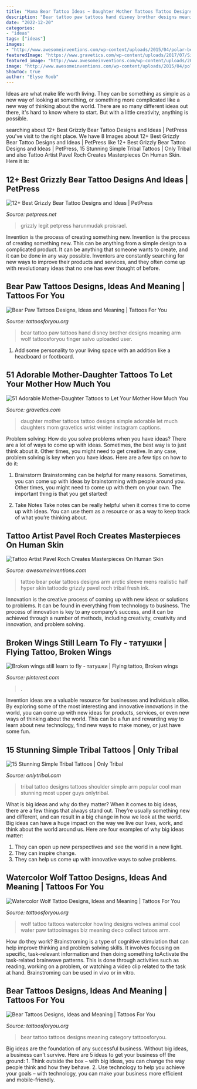```yaml
---
title: "Mama Bear Tattoo Ideas ~ Daughter Mother Tattoos Tattoo Designs Simple Adorable Let Much Daughters Mom Gravetics Wrist Winter Instagram Captions"
description: "Bear tattoo paw tattoos hand disney brother designs meaning arm wolf tattoosforyou finger salvo uploaded user"
date: "2022-12-20"
categories:
- "ideas"
tags: ["ideas"]
images:
- "http://www.awesomeinventions.com/wp-content/uploads/2015/04/polar-bear-tattoo.jpg"
featuredImage: "https://www.gravetics.com/wp-content/uploads/2017/07/Simple-Mother-And-Daughter-Black-Tattoo.jpg"
featured_image: "http://www.awesomeinventions.com/wp-content/uploads/2015/04/polar-bear-tattoo.jpg"
image: "http://www.awesomeinventions.com/wp-content/uploads/2015/04/polar-bear-tattoo.jpg"
ShowToc: true
author: "Elyse Roob"
---
```



Ideas are what make life worth living. They can be something as simple as a new way of looking at something, or something more complicated like a new way of thinking about the world. There are so many different ideas out there, it's hard to know where to start. But with a little creativity, anything is possible.

	

		
searching about 12+ Best Grizzly Bear Tattoo Designs and Ideas | PetPress you've visit to the right place. We have 8 Images about 12+ Best Grizzly Bear Tattoo Designs and Ideas | PetPress like 12+ Best Grizzly Bear Tattoo Designs and Ideas | PetPress, 15 Stunning Simple Tribal Tattoos | Only Tribal and also Tattoo Artist Pavel Roch Creates Masterpieces On Human Skin. Here it is:
		
    
## 12+ Best Grizzly Bear Tattoo Designs And Ideas | PetPress

<img loading=lazy src="https://cdn.petpress.net/wp-content/uploads/2020/05/11234730/grizzly-bear-tattoo-sleeve-design.jpg" onerror="this.onerror=null;this.src='https://tse1.mm.bing.net/th?id=OIP.Gp6V3F0SAB0Tyy0VWgFERAHaHa&amp;pid=15.1';" alt="12+ Best Grizzly Bear Tattoo Designs and Ideas | PetPress">

_Source: petpress.net_

>grizzly legit petpress harunmudak proisrael. 

	

Invention is the process of creating something new.
Invention is the process of creating something new. This can be anything from a simple design to a complicated product. It can be anything that someone wants to create, and it can be done in any way possible. Inventors are constantly searching for new ways to improve their products and services, and they often come up with revolutionary ideas that no one has ever thought of before.

    
## Bear Paw Tattoos Designs, Ideas And Meaning | Tattoos For You

<img loading=lazy src="https://www.tattoosforyou.org/wp-content/uploads/2016/03/Bear-Paw-Tattoo-on-Hand.jpg" onerror="this.onerror=null;this.src='https://tse3.mm.bing.net/th?id=OIP.NAaoSeY4SJKdE8LaAWKnngHaJ4&amp;pid=15.1';" alt="Bear Paw Tattoos Designs, Ideas and Meaning | Tattoos For You">

_Source: tattoosforyou.org_

>bear tattoo paw tattoos hand disney brother designs meaning arm wolf tattoosforyou finger salvo uploaded user. 

	

1. Add some personality to your living space with an addition like a headboard or footboard.

    
## 51 Adorable Mother-Daughter Tattoos To Let Your Mother How Much You

<img loading=lazy src="https://www.gravetics.com/wp-content/uploads/2017/07/Simple-Mother-And-Daughter-Black-Tattoo.jpg" onerror="this.onerror=null;this.src='https://tse3.mm.bing.net/th?id=OIP.DC95KnE07jtS1i3ySFDF_wHaNK&amp;pid=15.1';" alt="51 Adorable Mother-Daughter Tattoos to Let Your Mother How Much You">

_Source: gravetics.com_

>daughter mother tattoos tattoo designs simple adorable let much daughters mom gravetics wrist winter instagram captions. 

	

Problem solving: How do you solve problems when you have ideas?
There are a lot of ways to come up with ideas. Sometimes, the best way is to just think about it. Other times, you might need to get creative. In any case, problem solving is key when you have ideas. Here are a few tips on how to do it:
1. Brainstorm
Brainstorming can be helpful for many reasons. Sometimes, you can come up with ideas by brainstorming with people around you. Other times, you might need to come up with them on your own. The important thing is that you get started!

2. Take Notes
Take notes can be really helpful when it comes time to come up with ideas. You can use them as a resource or as a way to keep track of what you’re thinking about.

    
## Tattoo Artist Pavel Roch Creates Masterpieces On Human Skin

<img loading=lazy src="http://www.awesomeinventions.com/wp-content/uploads/2015/04/polar-bear-tattoo.jpg" onerror="this.onerror=null;this.src='https://tse1.mm.bing.net/th?id=OIP.2GtEtjZIpZ7cPref9fnRDgHaKf&amp;pid=15.1';" alt="Tattoo Artist Pavel Roch Creates Masterpieces On Human Skin">

_Source: awesomeinventions.com_

>tattoo bear polar tattoos designs arm arctic sleeve mens realistic half hyper skin tattoodo grizzly pavel roch tribal fresh ink. 

	

Innovation is the creative process of coming up with new ideas or solutions to problems. It can be found in everything from technology to business. The process of innovation is key to any company’s success, and it can be achieved through a number of methods, including creativity, creativity and innovation, and problem solving.

    
## Broken Wings Still Learn To Fly - татушки | Flying Tattoo, Broken Wings

<img loading=lazy src="https://i.pinimg.com/736x/29/ea/c0/29eac0f8d7be4340ca52b389d7d62d39.jpg" onerror="this.onerror=null;this.src='https://tse2.mm.bing.net/th?id=OIP.-W6vRpYBiQZSgMUaqkZpAQHaNK&amp;pid=15.1';" alt="Broken wings still learn to fly - татушки | Flying tattoo, Broken wings">

_Source: pinterest.com_

>. 

	

Invention ideas are a valuable resource for businesses and individuals alike. By exploring some of the most interesting and innovative innovations in the world, you can come up with new ideas for products, services, or even new ways of thinking about the world. This can be a fun and rewarding way to learn about new technology, find new ways to make money, or just have some fun.

    
## 15 Stunning Simple Tribal Tattoos | Only Tribal

<img loading=lazy src="https://www.onlytribal.com/wp-content/uploads/2015/12/Simple-Tribal-Tattoos-for-Men.jpg" onerror="this.onerror=null;this.src='https://tse2.mm.bing.net/th?id=OIP.3qRTHNy8Z3xC09hdqL1ccgHaKx&amp;pid=15.1';" alt="15 Stunning Simple Tribal Tattoos | Only Tribal">

_Source: onlytribal.com_

>tribal tattoo designs tattoos shoulder simple arm popular cool man stunning most upper guys onlytribal. 

	

What is big ideas and why do they matter?
When it comes to big ideas, there are a few things that always stand out. They’re usually something new and different, and can result in a big change in how we look at the world. Big ideas can have a huge impact on the way we live our lives, work, and think about the world around us. Here are four examples of why big ideas matter: 
1. They can open up new perspectives and see the world in a new light.
2. They can inspire change.
3. They can help us come up with innovative ways to solve problems.

    
## Watercolor Wolf Tattoo Designs, Ideas And Meaning | Tattoos For You

<img loading=lazy src="https://www.tattoosforyou.org/wp-content/uploads/2017/10/Watercolor-Howling-Wolf-Tattoo.jpg" onerror="this.onerror=null;this.src='https://tse1.mm.bing.net/th?id=OIP.hkt-jC2lItDwsrxRFHe7ewHaMX&amp;pid=15.1';" alt="Watercolor Wolf Tattoo Designs, Ideas and Meaning | Tattoos For You">

_Source: tattoosforyou.org_

>wolf tattoo tattoos watercolor howling designs wolves animal cool water paw tattooimages biz meaning deco collect tatoos arm. 

	

How do they work?
Brainstroming is a type of cognitive stimulation that can help improve thinking and problem solving skills. It involves focusing on specific, task-relevant information and then doing something toActivate the task-related brainwave patterns. This is done through activities such as reading, working on a problem, or watching a video clip related to the task at hand. Brainstroming can be used in vivo or in vitro.

    
## Bear Tattoos Designs, Ideas And Meaning | Tattoos For You

<img loading=lazy src="http://www.tattoosforyou.org/wp-content/uploads/2013/10/Black-Bear-Tattoo.jpg" onerror="this.onerror=null;this.src='https://tse2.mm.bing.net/th?id=OIP.4avGZ9WQO8ZYcLS2O8TC9gHaKX&amp;pid=15.1';" alt="Bear Tattoos Designs, Ideas and Meaning | Tattoos For You">

_Source: tattoosforyou.org_

>bear tattoo tattoos designs meaning category tattoosforyou. 

	

Big ideas are the foundation of any successful business. Without big ideas, a business can't survive. Here are 5 ideas to get your business off the ground: 1. Think outside the box – with big ideas, you can change the way people think and how they behave. 2. Use technology to help you achieve your goals – with technology, you can make your business more efficient and mobile-friendly. 
